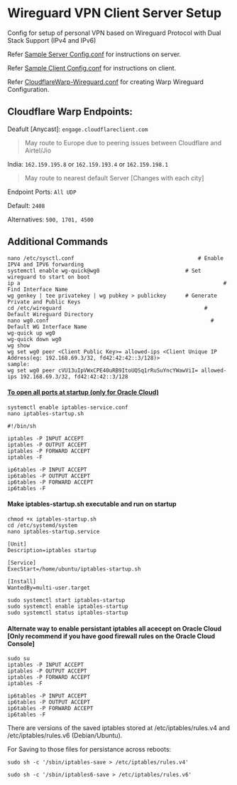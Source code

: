 # Wireguard VPN Client Server Setup
Config for setup of personal VPN based on Wireguard Protocol with Dual Stack Support (IPv4 and IPv6)

Refer [Sample Server Config.conf](https://github.com/AD2011/WireguardVPNConfig/blob/main/Sample%20Server%20Config.conf) for instructions on server.

Refer [Sample Client Config.conf](https://github.com/AD2011/WireguardVPNConfig/blob/main/Sample%20Client%20Config.conf) for instructions on client.

Refer [CloudflareWarp-Wireguard.conf](https://github.com/AD2011/WireguardVPNConfig/blob/main/CloudflareWarp-Wireguard.conf) for creating Warp Wireguard Configuration. 

## Cloudflare Warp Endpoints:
Deafult [Anycast]: `engage.cloudflareclient.com`
> May route to Europe due to peering issues between Cloudflare and Airtel/Jio

India: `162.159.195.8` or `162.159.193.4` or `162.159.198.1`
> May route to nearest default Server [Changes with each city]

Endpoint Ports: `All UDP`

Default: `2408`

Alternatives: `500, 1701, 4500`

## Additional Commands
```
nano /etc/sysctl.conf			                            # Enable IPV4 and IPV6 forwarding
systemctl enable wg-quick@wg0	                        # Set wireguard to start on boot
ip a							                                    # Find Interface Name
wg genkey | tee privatekey | wg pubkey > publickey		# Generate Private and Public Keys
cd /etc/wireguard				                              # Default Wireguard Directory
nano wg0.conf					                                # Default WG Interface Name
wg-quick up wg0
wg-quick down wg0
wg show
wg set wg0 peer <Client Public Key>= allowed-ips <Client Unique IP Address(eg: 192.168.69.3/32, fd42:42:42::3/128)>
sample:
wg set wg0 peer cVU13uIpVWxCPE40uRB9ItoUQSq1rRuSuYncYWawViI= allowed-ips 192.168.69.3/32, fd42:42:42::3/128
```

#### [To open all ports at startup (only for Oracle Cloud)](https://www.youtube.com/watch?v=fYQBvjYQ63U)

```
systemctl enable iptables-service.conf
nano iptables-startup.sh

#!/bin/sh

iptables -P INPUT ACCEPT
iptables -P OUTPUT ACCEPT
iptables -P FORWARD ACCEPT
iptables -F

ip6tables -P INPUT ACCEPT
ip6tables -P OUTPUT ACCEPT
ip6tables -P FORWARD ACCEPT
ip6tables -F
```

#### Make iptables-startup.sh executable and run on startup
```
chmod +x iptables-startup.sh
cd /etc/systemd/system
nano iptables-startup.service

[Unit]
Description=iptables startup

[Service]
ExecStart=/home/ubuntu/iptables-startup.sh

[Install]
WantedBy=multi-user.target

sudo systemctl start iptables-startup
sudo systemctl enable iptables-startup
sudo systemctl status iptables-startup
```

#### Alternate way to enable persistant iptables all acecept on Oracle Cloud  [Only recommend if you have good firewall rules on the Oracle Cloud Console]
```
sudo su
iptables -P INPUT ACCEPT
iptables -P OUTPUT ACCEPT
iptables -P FORWARD ACCEPT
iptables -F

ip6tables -P INPUT ACCEPT
ip6tables -P OUTPUT ACCEPT
ip6tables -P FORWARD ACCEPT
ip6tables -F
```
There are versions of the saved iptables stored at /etc/iptables/rules.v4 and /etc/iptables/rules.v6 (Debian/Ubuntu). 

For Saving to those files for persistance across reboots:

`sudo sh -c '/sbin/iptables-save > /etc/iptables/rules.v4'`

`sudo sh -c '/sbin/iptables6-save > /etc/iptables/rules.v6'`
